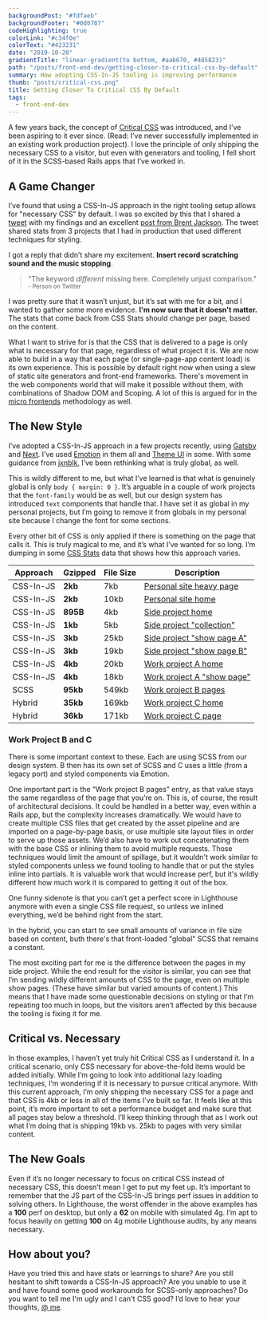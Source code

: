 ```yaml
---
backgroundPost: "#fdfaeb"
backgroundFooter: "#0d0707"
codeHighlighting: true
colorLink: "#c34f0e"
colorText: "#423231"
date: "2019-10-20"
gradientTitle: "linear-gradient(to bottom, #aab670, #485823)"
path: "/posts/front-end-dev/getting-closer-to-critical-css-by-default"
summary: How adopting CSS-In-JS tooling is improving performance
thumb: "posts/critical-css.png"
title: Getting Closer To Critical CSS By Default
tags:
  - front-end-dev
---
```


A few years back, the concept of [Critical CSS](https://www.smashingmagazine.com/2015/08/understanding-critical-css/) was introduced, and I’ve been aspiring to it ever since. (Read: I’ve never successfully implemented in an existing work production project). I love the principle of only shipping the necessary CSS to a visitor, but even with generators and tooling, I fell short of it in the SCSS-based Rails apps that I’ve worked in.

## A Game Changer

I’ve found that using a CSS-In-JS approach in the right tooling setup allows for "necessary CSS" by default. I was so excited by this that I shared a [tweet](https://twitter.com/dandenney/status/1154800003673710593?s=20) with my findings and an excellent [post from Brent Jackson](https://t.co/W2CwoUeRZa?amp=1). The tweet shared stats from 3 projects that I had in production that used different techniques for styling.

I got a reply that didn’t share my excitement. **Insert record scratching sound and the music stopping**.

<blockquote>
  "The keyword <em>different</em> missing here. Completely unjust comparison."
  <br />
  <small>- Person on Twitter</small>
</blockquote>

I was pretty sure that it wasn’t unjust, but it’s sat with me for a bit, and I wanted to gather some more evidence. **I'm now sure that it doesn't matter.** The stats that come back from CSS Stats should change per page, based on the content.

What I want to strive for is that the CSS that is delivered to a page is only what is necessary for that page, regardless of what project it is. We are now able to build in a way that each page (or single-page-app content load) is its own experience. This is possible by default right now when using a slew of static site generators and front-end frameworks. There's movement in the web components world that will make it possible without them, with combinations of Shadow DOM and Scoping. A lot of this is argued for in the [micro frontends](https://micro-frontends.org) methodology as well.

## The New Style

I’ve adopted a CSS-In-JS approach in a few projects recently, using [Gatsby](https://www.gatsbyjs.org/) and [Next](https://nextjs.org/). I’ve used [Emotion](https://emotion.sh/docs/introduction) in them all and [Theme UI](https://theme-ui.com/) in some. With some guidance from [jxnblk](https://twitter.com/jxnblk/status/1148328820468068355?s=20), I’ve been rethinking what is truly global, as well.

This is wildly different to me, but what I’ve learned is that what is genuinely global is only `body { margin: 0 }`. It’s arguable in a couple of work projects that the `font-family` would be as well, but our design system has introduced `text` components that handle that. I have set it as global in my personal projects, but I’m going to remove it from globals in my personal site because I change the font for some sections.

Every other bit of CSS is only applied if there is something on the page that calls it. This is truly magical to me, and it’s what I’ve wanted for so long. I’m dumping in some [CSS Stats](https://cssstats.com/) data that shows how this approach varies.

<CustomTable>

| Approach  | Gzipped  | File Size | Description                                                                                               |
| --------- | -------- | --------- | --------------------------------------------------------------------------------------------------------- |
| CSS-In-JS | **2kb**  | 7kb       | [Personal site heavy page](https://www.dandenney.com/learning-to-cook)                                    |
| CSS-In-JS | **2kb**  | 10kb      | [Personal site home](https://www.dandenney.com)                                                           |
| CSS-In-JS | **895B** | 4kb       | [Side project home](https://www.truecrimeresearchers.com)                                                 |
| CSS-In-JS | **1kb**  | 5kb       | [Side project "collection"](https://www.truecrimeresearchers.com/cases)                                   |
| CSS-In-JS | **3kb**  | 25kb      | [Side project "show page A"](https://www.truecrimeresearchers.com/cases/emma-fillipoff)                   |
| CSS-In-JS | **3kb**  | 19kb      | [Side project "show page B"](https://www.truecrimeresearchers.com/cases/mitrice-richardson)               |
| CSS-In-JS | **4kb**  | 20kb      | [Work project A home](https://www.datacamp.com/resources)                                                 |
| CSS-In-JS | **4kb**  | 18kb      | [Work project A "show page"](https://www.datacamp.com/resources/whitepapers/what-data-fluency-looks-like) |
| SCSS      | **95kb** | 549kb     | [Work project B pages](https://www.datacamp.com/pricing)                                                  |
| Hybrid    | **35kb** | 169kb     | [Work project C home](https://www.datacamp.com)                                                           |
| Hybrid    | **36kb** | 171kb     | [Work project C page](https://www.datacamp.com)                                                           |

</CustomTable>

### Work Project B and C

There is some important context to these. Each are using SCSS from our design system. B then has its own set of SCSS and C uses a little (from a legacy port) and styled components via Emotion.

One important part is the “Work project B pages” entry, as that value stays the same regardless of the page that you’re on. This is, of course, the result of architectural decisions. It could be handled in a better way, even within a Rails app, but the complexity increases dramatically. We would have to create multiple CSS files that get created by the asset pipeline and are imported on a page-by-page basis, or use multiple site layout files in order to serve up those assets. We’d also have to work out concatenating them with the base CSS or inlining them to avoid multiple requests. Those techniques would limit the amount of spillage, but it wouldn't work similar to styled components unless we found tooling to handle that or put the styles inline into partials. It is valuable work that would increase perf, but it's wildly different how much work it is compared to getting it out of the box.

One funny sidenote is that you can’t get a perfect score in Lighthouse anymore with even a single CSS file request, so unless we inlined everything, we’d be behind right from the start.

In the hybrid, you can start to see small amounts of variance in file size based on content, buth there's that front-loaded "global" SCSS that remains a constant.

The most exciting part for me is the difference between the pages in my side project. While the end result for the visitor is similar, you can see that I’m sending wildly different amounts of CSS to the page, even on multiple show pages. (These have similar but varied amounts of content.) This means that I have made some questionable decisions on styling or that I’m repeating too much in loops, but the visitors aren’t affected by this because the tooling is fixing it for me.

## Critical vs. Necessary

In those examples, I haven’t yet truly hit Critical CSS as I understand it. In a critical scenario, only CSS necessary for above-the-fold items would be added initially. While I’m going to look into additional lazy loading techniques, I’m wondering if it is necessary to pursue critical anymore. With this current approach, I’m only shipping the necessary CSS for a page and that CSS is 4kb or less in all of the items I’ve built so far. It feels like at this point, it’s more important to set a performance budget and make sure that all pages stay below a threshold. I’ll keep thinking through that as I work out what I’m doing that is shipping 19kb vs. 25kb to pages with very similar content.

## The New Goals

Even if it’s no longer necessary to focus on critical CSS instead of necessary CSS, this doesn’t mean I get to put my feet up. It’s important to remember that the JS part of the CSS-In-JS brings perf issues in addition to solving others. In Lighthouse, the worst offender in the above examples has a **100** perf on desktop, but only a **62** on mobile with simulated 4g. I’m apt to focus heavily on getting **100** on 4g mobile Lighthouse audits, by any means necessary.

## How about you?

Have you tried this and have stats or learnings to share? Are you still hesitant to shift towards a CSS-In-JS approach? Are you unable to use it and have found some good workarounds for SCSS-only approaches? Do you want to tell me I'm ugly and I can't CSS good? I’d love to hear your thoughts, [@ me](https://twitter.com/dandenney).

